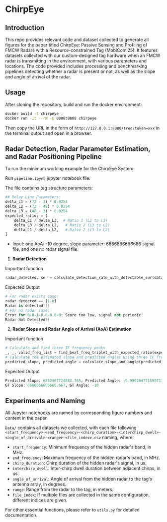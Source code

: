 # ChirpEye

## Introduction

This repo provides relevant code and dataset collected to generate all figures for the paper titled ChirpEye: Passive Sensing and Profiling of FMCW Radars with a Resource-constrained Tag (MobiCom’25). It features datasets collected with our custom-designed tag hardware when an FMCW radar is transmitting in the environment, with various parameters and locations. The code provided includes processing and benchmarking pipelines detecting whether a radar is present or not, as well as the slope and angle of arrival of the radar.

## Usage

After cloning the repository, build and run the docker environment:

```sh
docker build -t chirpeye .
docker run -it --rm -p 8888:8888 chirpeye
```

Then copy the URL in the form of `http://127.0.0.1:8888/tree?token=xxx` in the terminal output and open in a browser.

## Radar Detection, Radar Parameter Estimation, and Radar Positioning Pipeline
To run the minimum working example for the ChirpEye System:

Run `pipeline.ipynb` jupyter notebook file:

The file contains tag structure parameters: 
```python
## Delay Line Parameters:
delta_L1 = (72 - 3) * 0.0254
delta_L2 = (72 - 48) * 0.0254
delta_L3 = (48 - 3) * 0.0254
expected_ratios = [
    delta_L1 / delta_L3,  # Ratio 1 (L1 to L3)
    delta_L3 / delta_L2,   # Ratio 2 (L3 to L2)
    delta_L1 / delta_L2,   # Ratio 2 (L3 to L2)
]
```

- Input: one AoA: -10 degree, slope parameter: 6666666666666 signal file, and one no radar signal file. 

1. **Radar Detection**

Important function

```python
radar_detected, snr = calculate_detection_rate_with_detectable_snr(data_dict, tolerance, threshold, "distance", range_bins, expected_ratios, return_snr=True)
```

Expected Output

```python
# For radar exists case:
radar_detected == [1.0]
Radar is detected!!!
# For no radar case:
Error for 0-0-1-0-0-0.0-0: Score too low, signal not periodic!
Radar Not Detected!!
```

2. **Radar Slope and Radar Angle of Arrival (AoA) Estimation**

Important function

```python
# Calculate and find three IF frequency peaks
_, _, valid_freq_list = find_beat_freq_triplet_with_expected_ratio(expected_ratios, tolerance, data_obj, radar_detection_mode = False, plot = False, return_snr = False, crop_to_list = True, fix_amplitude_order=True, noise_count = 10, noise_level = 7, window_length = 15)
# Calculate the estimated slope and predicted angles using three IF frequencies
predicted_slope, predicted_angle = calculate_slope_and_angle(predicted_peaks, delta_L1, delta_L2, delta_L3, d, c, speed_ratio, frequency_offsets = [0, 1300, 0])
```

Expected Output

```python
Predicted Slope: 6852467724883.765, Predicted Angle: -9.990164771550713
GT Slope: 6666666666666.667, GT Angle: -10
```

## Experiments and Naming

All Jupyter notebooks are named by corresponding figure numbers and content in the paper.

`Data/` contains all datasets we collected, with each file following `<start_frequency>-<end_frequency>-<chirp_duration>-<interchirp_dwell>-<angle_of_arrival>-<range>-<file_index>.csv` naming, where:

- `start_frequency`: Minimum frequency of the hidden radar's band, in MHz.
- `end_frequency`: Maximum frequency of the hidden radar's band, in MHz.
- `chirp_duration`: Chirp duration of the hidden radar's signal, in us.
- `interchirp_dwell`: Inter-chirp dwell duration between adjacent chirps, in us.
- `angle_of_arrival`: Angle of arrival from the hidden radar to the tag's antenna array, in degrees.
- `range`: Range from the radar to the tag, in meters.
- `file_index`: If multiple files are collected in the same configuration, different indices are given.



For other essential functions, please refer to `utils.py` for detailed documentation. 
